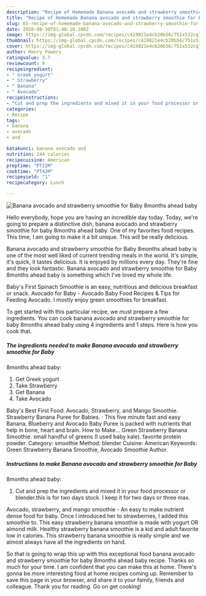```yaml
---
description: "Recipe of Homemade Banana avocado and strawberry smoothie for Baby 8months ahead baby"
title: "Recipe of Homemade Banana avocado and strawberry smoothie for Baby 8months ahead baby"
slug: 65-recipe-of-homemade-banana-avocado-and-strawberry-smoothie-for-baby-8months-ahead-baby
date: 2020-08-30T01:48:10.106Z
image: https://img-global.cpcdn.com/recipes/c419821e4cb20b56/751x532cq70/banana-avocado-and-strawberry-smoothie-for-baby-8months-ahead-baby-recipe-main-photo.jpg
thumbnail: https://img-global.cpcdn.com/recipes/c419821e4cb20b56/751x532cq70/banana-avocado-and-strawberry-smoothie-for-baby-8months-ahead-baby-recipe-main-photo.jpg
cover: https://img-global.cpcdn.com/recipes/c419821e4cb20b56/751x532cq70/banana-avocado-and-strawberry-smoothie-for-baby-8months-ahead-baby-recipe-main-photo.jpg
author: Henry Powers
ratingvalue: 3.7
reviewcount: 9
recipeingredient:
- " Greek yogurt"
- " Strawberry"
- " Banana"
- " Avocado"
recipeinstructions:
- "Cut and prep the ingredients and mixed it in your food processor or blender.this is for two days stock. I keep it for two days or three max."
categories:
- Recipe
tags:
- banana
- avocado
- and

katakunci: banana avocado and 
nutrition: 244 calories
recipecuisine: American
preptime: "PT22M"
cooktime: "PT42M"
recipeyield: "1"
recipecategory: Lunch

---
```



![Banana avocado and strawberry smoothie for Baby
8months ahead baby](https://img-global.cpcdn.com/recipes/c419821e4cb20b56/751x532cq70/banana-avocado-and-strawberry-smoothie-for-baby-8months-ahead-baby-recipe-main-photo.jpg)

Hello everybody, hope you are having an incredible day today. Today, we're going to prepare a distinctive dish, banana avocado and strawberry smoothie for baby
8months ahead baby. One of my favorites food recipes. This time, I am going to make it a bit unique. This will be really delicious.

Banana avocado and strawberry smoothie for Baby
8months ahead baby is one of the most well liked of current trending meals in the world. It's simple, it's quick, it tastes delicious. It is enjoyed by millions every day. They're fine and they look fantastic. Banana avocado and strawberry smoothie for Baby
8months ahead baby is something which I've loved my whole life.

Baby&#39;s First Spinach Smoothie is an easy, nutritious and delicious breakfast or snack. Avocado for Baby - Avocado Baby Food Recipes &amp; Tips for Feeding Avocado. I mostly enjoy green smoothies for breakfast.


To get started with this particular recipe, we must prepare a few ingredients. You can cook banana avocado and strawberry smoothie for baby
8months ahead baby using 4 ingredients and 1 steps. Here is how you cook that.

##### The ingredients needed to make Banana avocado and strawberry smoothie for Baby
8months ahead baby:

1. Get  Greek yogurt
1. Take  Strawberry
1. Get  Banana
1. Take  Avocado


Baby&#39;s Best First Food: Avocado, Strawberry, and Mango Smoothie. Strawberry Banana Puree for Babies. · This five minute fast and easy Banana, Blueberry and Avocado Baby Puree is packed with nutrients that help in bone, heart and brain. How to Make… Green Strawberry Banana Smoothie. small handful of greens (I used baby kale). favorite protein powder. Category: smoothie Method: blender Cuisine: American Keywords: Green Strawberry Banana Smoothie, Avocado Smoothie Author. 

##### Instructions to make Banana avocado and strawberry smoothie for Baby
8months ahead baby:

1. Cut and prep the ingredients and mixed it in your food processor or blender.this is for two days stock. I keep it for two days or three max.


Avocado, strawberry, and mango smoothie - An easy to make nutrient dense food for baby. Once I introduced her to strawberries, I added this smoothie to. This easy strawberry banana smoothie is made with yogurt OR almond milk. Healthy strawberry banana smoothie is a kid and adult favorite low in calories. This strawberry banana smoothie is really simple and we almost always have all the ingredients on hand. 

So that is going to wrap this up with this exceptional food banana avocado and strawberry smoothie for baby
8months ahead baby recipe. Thanks so much for your time. I am confident that you can make this at home. There's gonna be more interesting food at home recipes coming up. Remember to save this page in your browser, and share it to your family, friends and colleague. Thank you for reading. Go on get cooking!
